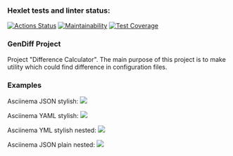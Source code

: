 ### Hexlet tests and linter status:
[![Actions Status](https://github.com/SaldFjjHalsDj/frontend-project-46/actions/workflows/hexlet-check.yml/badge.svg)](https://github.com/SaldFjjHalsDj/frontend-project-46/actions)
[![Maintainability](https://api.codeclimate.com/v1/badges/5f78a9887bbee8f0415b/maintainability)](https://codeclimate.com/github/SaldFjjHalsDj/frontend-project-46/maintainability)
[![Test Coverage](https://api.codeclimate.com/v1/badges/5f78a9887bbee8f0415b/test_coverage)](https://codeclimate.com/github/SaldFjjHalsDj/frontend-project-46/test_coverage)

### GenDiff Project

Project "Difference Calculator". The main purpose of this project is to make utility which could find difference in configuration files.

### Examples

Asciinema JSON stylish:
<a href="https://asciinema.org/a/hVKNKxnmfgvWsJLm8NhwKFtie" target="_blank"><img src="https://asciinema.org/a/hVKNKxnmfgvWsJLm8NhwKFtie.svg" /></a>

Asciinema YAML stylish:
<a href="https://asciinema.org/a/EViy4K55Ny2bfJ8piCoTOW52z" target="_blank"><img src="https://asciinema.org/a/EViy4K55Ny2bfJ8piCoTOW52z.svg" /></a>

Asciinema YML stylish nested:
<a href="https://asciinema.org/a/zsIYG18r3dKrmIb0vbJVCl6fc" target="_blank"><img src="https://asciinema.org/a/zsIYG18r3dKrmIb0vbJVCl6fc.svg" /></a>

Asciinema JSON plain nested:
<a href="https://asciinema.org/a/lQJUAPWmHOWb875nrS9ApsbZw" target="_blank"><img src="https://asciinema.org/a/lQJUAPWmHOWb875nrS9ApsbZw.svg" /></a>